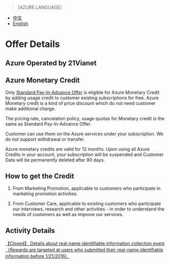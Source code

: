<properties
	pageTitle="Offer Details - Microsoft Azure"
    description="Offer Details - Azure Monetary Credit"
    services=""
    documentationCenter=""
    authors=""
    manager=""
    editor=""
    tags=""/>

<tags ms.service="legal-en" ms.date="" wacn.date="" wacn.lang="en"/>

> [AZURE.LANGUAGE]
- [中文](/offers/azure-monetary-credit/)
- [English](/offers/azure-monetary-credit-en/)
# Offer Details

## Azure Operated by 21Vianet

## Azure Monetary Credit

Only [Standard Pay-In-Advance Offer](https://www.azure.cn/offers/ms-mc-arz-33p/) is eligible for Azure Monetary Credit by adding usage credit to customer existing subscriptions for free. Azure Monetary credit is a kind of price discount which do not need customer make additional charge.

The pricing rate, cancelation policy, usage quotas for Monetary credit is the same as Standard Pay-In-Advance Offer.

Customer can use them on the Azure services under your subscription. We do not support withdrawal or transfer. 

Azure monetary credits are valid for 12 months. Upon using all Azure Credits in your account, your subscription will be suspended and Customer Data will be permanently deleted after 90 days.

## How to get the Credit

1. From Marketing Promotion, applicable to customers who participate in marketing promotion activities.

2. From Customer Care, applicable to existing customers who participate our interviews, research and other activities - in order to understand the needs of customers as well as improve our services.

## Activity Details

[【Closed】 Details about real-name identifiable information collection event （Rewards are targeted at users who submitted their real-name identifiable information before 1/21/2016）](https://www.azure.cn/support/real-name-annoucement/)
